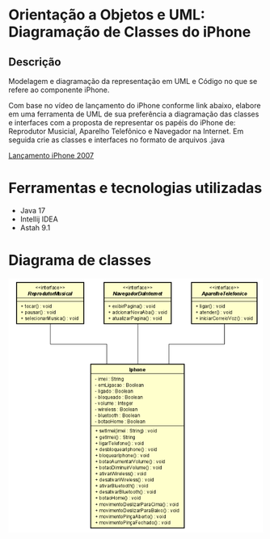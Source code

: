 # Orientação a Objetos e UML: Diagramação de Classes do iPhone

## Descrição

Modelagem e diagramação da representação em UML e Código no que se refere ao componente iPhone.

Com base no vídeo de lançamento do iPhone conforme link abaixo, elabore em uma ferramenta de UML de sua preferência a diagramação das classes e interfaces com a proposta de representar os papéis do iPhone de: Reprodutor Musicial,  Aparelho Telefônico e Navegador na Internet. Em seguida crie as classes e interfaces no formato de arquivos .java

[Lançamento iPhone 2007](https://www.youtube.com/watch?v=9ou608QQRq8)


# Ferramentas e tecnologias utilizadas

- Java 17
- Intellij IDEA
- Astah 9.1


# Diagrama de classes

<p align="center">
<img src="/imagens/classes.png" alt="hierarchy-of-collection-framework-in-java"><br>
</p>